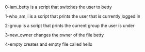 0-iam_betty is a script that switches the user to betty

1-who_am_i is a script that prints the user that is currently logged in

2-group is a script that prints the current group the user is under

3-new_owner changes the owner of the file betty

4-empty creates and empty file called hello
